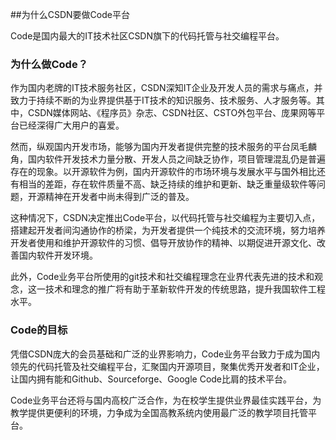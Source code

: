 ##为什么CSDN要做Code平台

Code是国内最大的IT技术社区CSDN旗下的代码托管与社交编程平台。

### 为什么做Code？

作为国内老牌的IT技术服务社区，CSDN深知IT企业及开发人员的需求与痛点，并致力于持续不断的为业界提供基于IT技术的知识服务、技术服务、人才服务等。其中，CSDN媒体网站、《程序员》杂志、CSDN社区、CSTO外包平台、庞果网等平台已经深得广大用户的喜爱。

然而，纵观国内开发市场，能够为国内开发者提供完整的技术服务的平台凤毛麟角，国内软件开发技术力量分散、开发人员之间缺乏协作，项目管理混乱仍是普遍存在的现象。以开源软件为例，国内开源软件的市场环境与发展水平与国外相比还有相当的差距，存在软件质量不高、缺乏持续的维护和更新、缺乏重量级软件等问题，开源精神在开发者中尚未得到广泛的普及。

这种情况下，CSDN决定推出Code平台，以代码托管与社交编程为主要切入点，搭建起开发者间沟通协作的桥梁，为开发者提供一个纯技术的交流环境，努力培养开发者使用和维护开源软件的习惯、倡导开放协作的精神、以期促进开源文化、改善国内软件开发环境。

此外，Code业务平台所使用的git技术和社交编程理念在业界代表先进的技术和观念，这一技术和理念的推广将有助于革新软件开发的传统思路，提升我国软件工程水平。

### Code的目标

凭借CSDN庞大的会员基础和广泛的业界影响力，Code业务平台致力于成为国内领先的代码托管及社交编程平台，汇聚国内开源项目，聚集优秀开发者和IT企业，让国内拥有能和Github、Sourceforge、Google Code比肩的技术平台。

Code业务平台还将与国内高校广泛合作，为在校学生提供业界最佳实践平台，为教学提供更便利的环境，力争成为全国高教系统内使用最广泛的教学项目托管平台。

